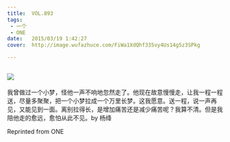 ```yaml
---
title:	VOL.893
tags:
 - 一个
 - ONE
date:	2015/03/19 1:42:27
cover:	http://image.wufazhuce.com/FiWa1XdQhf335vy4Us14g5z3SPkg

---
```

![](http://image.wufazhuce.com/FiWa1XdQhf335vy4Us14g5z3SPkg)
---

我曾做过一个小梦，怪他一声不响地忽然走了。他现在故意慢慢走，让我一程一程送，尽量多聚聚，把一个小梦拉成一个万里长梦。这我愿意。送一程，说一声再见，又能见到一面。离别拉得长，是增加痛苦还是减少痛苦呢？我算不清。但是我陪他走的愈远，愈怕从此不见。by 杨绛
 
Reprinted from ONE
